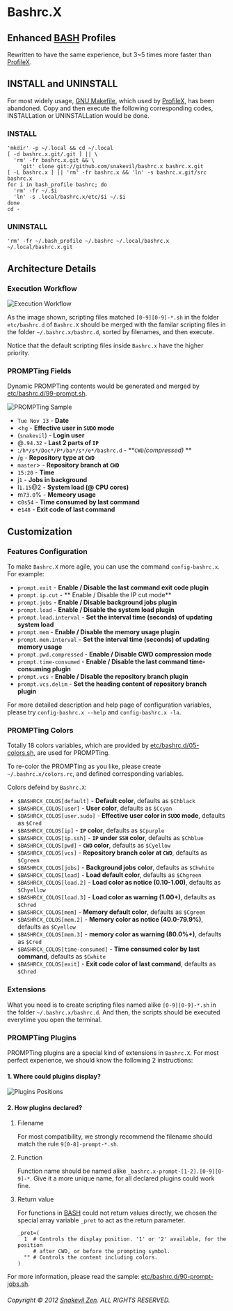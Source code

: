 Bashrc.X
========

Enhanced [BASH][] Profiles
--------------------------

Rewritten to have the same experience, but 3~5 times more faster than
[ProfileX][].

INSTALL and UNINSTALL
---------------------

For most widely usage,
[GNU Makefile](http://www.gnu.org/software/make/manual/make.html), which used by
[ProfileX][], has been abandoned. Copy and then execute the following
corresponding codes, INSTALLation or UNINSTALLation would be done.

### INSTALL ###

```shell
'mkdir' -p ~/.local && cd ~/.local
[ -d bashrc.x.git/.git ] || \
  'rm' -fr bashrc.x.git && \
    'git' clone git://github.com/snakevil/bashrc.x bashrc.x.git
[ -L bashrc.x ] || 'rm' -fr bashrc.x && 'ln' -s bashrc.x.git/src bashrc.x
for i in bash_profile bashrc; do
  'rm' -fr ~/.$i
  'ln' -s .local/bashrc.x/etc/$i ~/.$i
done
cd -
```

### UNINSTALL ###

```shell
'rm' -fr ~/.bash_profile ~/.bashrc ~/.local/bashrc.x ~/.local/bashrc.x.git
```

Architecture Details
--------------------

### Execution Workflow ###

![Execution Workflow](https://raw.github.com/snakevil/bashrc.x/master/doc/workflow.png)

As the image shown, scripting files matched `[0-9][0-9]-*.sh` in the folder
`etc/bashrc.d` of `Bashrc.X` should be merged with the familar scripting files
in the folder `~/.bashrc.x/bashrc.d`, sorted by filenames, and then execute.

Notice that the default scripting files inside `Bashrc.x` have the higher
priority.

### PROMPTing Fields ###

Dynamic PROMPTing contents would be generated and merged by
[etc/bashrc.d/99-prompt.sh](https://github.com/snakevil/bashrc.x/blob/master/src/etc/bashrc.d/99-prompt.sh).

![PROMPTing Sample](https://raw.github.com/snakevil/bashrc.x/master/doc/prompting-sample.png)

* `Tue Nov 13` - **Date**
* <`hg` - **Effective user in `SUDO` mode**
* (`snakevil`) - **Login user**
* @`.94.32` - **Last 2 parts of `IP`**
* :`/h*/s*/Doc*/P*/ba*/s*/e*/bashrc.d` - **`CWD`_(compressed)_ **
* /`g` - **Repository type at `CWD`**
* `master`> - **Repository branch at `CWD`**
* `15:20` - **Time**
* j`1` - **Jobs in background**
* l`1.15`@2 - **System load (@ CPU cores)**
* m`73.0`% - **Memeory usage**
* c`0s54` - **Time consumed by last command**
* e`148` - **Exit code of last command**

Customization
-------------

### Features Configuration ###

To make `Bashrc.X` more agile, you can use the command `config-bashrc.x`. For
example:

* `prompt.exit` - **Enable / Disable the last command exit code plugin**
* `prompt.ip.cut` - ** Enable / Disable the IP cut mode**
* `prompt.jobs` - **Enable / Disable background jobs plugin**
* `prompt.load` - **Enable / Disable the system load plugin**
* `prompt.load.interval` - **Set the interval time (seconds) of updating system
  load**
* `prompt.mem` - **Enable / Disable the memory usage plugin**
* `prompt.mem.interval` - **Set the interval time (seconds) of updating memory
  usage**
* `prompt.pwd.compressed` - **Enable / Disable CWD compression mode**
* `prompt.time-consumed` - **Enable / Disable the last command time-consuming
  plugin**
* `prompt.vcs` - **Enable / Disable the repository branch plugin**
* `prompt.vcs.delim` - **Set the heading content of repository branch plugin**

For more detailed description and help page of configuration variables, please
try `config-bashrc.x --help` and `config-bashrc.x -la`.

### PROMPTing Colors ###

Totally 18 colors variables, which are provided by
[etc/bashrc.d/05-colors.sh](https://github.com/snakevil/bashrc.x/blob/master/src/etc/bashrc.d/05-colors.sh),
are used for PROMPTing.

To re-color the PROMPTing as you like, please create `~/.bashrc.x/colors.rc`,
and defined corresponding variables.

Colors defeind by `Bashrc.X`:

* `$BASHRCX_COLOS[default]` - **Default color**, defaults as `$Chblack`
* `$BASHRCX_COLOS[user]` - **User color**, defaults as `$Ccyan`
* `$BASHRCX_COLOS[user.sudo]` - **Effective user color in `SUDO` mode**, defaults as `$Cred`
* `$BASHRCX_COLOS[ip]` - **`IP` color**, defaults as `$Cpurple`
* `$BASHRCX_COLOS[ip.ssh]` - **`IP` under `SSH` color**, defaults as
  `$Chblue`
* `$BASHRCX_COLOS[pwd]` - **`CWD` color**, defaults as `$Cyellow`
* `$BASHRCX_COLOS[vcs]` - **Repository branch color at `CWD`**, defaults as `$Cgreen`
* `$BASHRCX_COLOS[jobs]` - **Background jobs color**, defaults as `$Chwhite`
* `$BASHRCX_COLOS[load]` - **Load default color**, defaults as `$Chgreen`
* `$BASHRCX_COLOS[load.2]` - **Load color as notice (0.10-1.00)**, defaults as `$Chyellow`
* `$BASHRCX_COLOS[load.3]` - **Load color as warning (1.00+)**, defaults as `$Chred`
* `$BASHRCX_COLOS[mem]` - **Memory default color**, defaults as `$Cgreen`
* `$BASHRCX_COLOS[mem.2]` - **Memory color as notice (40.0-79.9%)**, defaults as `$Cyellow`
* `$BASHRCX_COLOS[mem.3]` - **memory color as warning (80.0%+)**, defaults as `$Cred`
* `$BASHRCX_COLOS[time-consumed]` - **Time consumed color by last command**,
  defaults as `$Cwhite`
* `$BASHRCX_COLOS[exit]` - **Exit code color of last command**, defaults as
  `$Chred`

### Extensions ###

What you need is to create scripting files named alike `[0-9][0-9]-*.sh` in the
folder `~/.bashrc.x/bashrc.d`. And then, the scripts should be executed
everytime you open the terminal.

### PROMPTing Plugins ###

PROMPTing plugins are a special kind of extensions in `Bashrc.X`. For most
perfect experience, we should know the following 2 instructions:

#### 1. Where could plugins display? ####

![Plugins Positions](https://raw.github.com/snakevil/bashrc.x/master/doc/plugins-positions.png)

#### 2. How plugins declared? ####

1. Filename

    For most compatibility, we strongly recommend the filename should match the
    rule `9[0-8]-prompt-*.sh`.

2. Function

    Function name should be named alike `_bashrc.x-prompt-[1-2].[0-9][0-9]-*`.
    Give it a more unique name, for all declared plugins could work fine.

3. Return value

    For functions in [BASH][] could not return values directly, we chosen the
    special array variable `_pret` to act as the return parameter.

    ```shell
    _pret=(
      1  # Controls the display position. '1' or '2' available, for the position
         # after CWD, or before the prompting symbol.
      "" # Controls the content including colors.
    )
    ```

For more information, please read the sample:
[etc/bashrc.d/90-prompt-jobs.sh](https://github.com/snakevil/bashrc.x/blob/master/src/etc/bashrc.d/90-prompt-jobs.sh).

###### Copyright © 2012 [Snakevil Zen][me]. ALL RIGHTS RESERVED. ######

[profilex]: https://github.com/snakevil/profilex (ProfileX)
[bash]: http://www.gnu.org/software/bash/manual/html_node/index.html
[me]: https://szen.in
